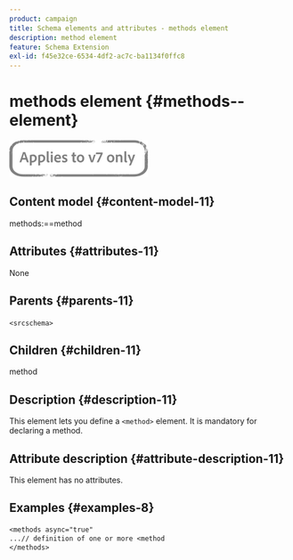 ```yaml
---
product: campaign
title: Schema elements and attributes - methods element
description: method element
feature: Schema Extension
exl-id: f45e32ce-6534-4df2-ac7c-ba1134f0ffc8
---
```

# methods element {#methods--element}

![](../../../assets/v7-only.svg)

## Content model {#content-model-11}

methods:==method

## Attributes {#attributes-11}

None

## Parents {#parents-11}

`<srcschema>`

## Children {#children-11}

method

## Description {#description-11}

This element lets you define a `<method>`  element. It is mandatory for declaring a method.

## Attribute description {#attribute-description-11}

This element has no attributes.

## Examples {#examples-8}

```
<methods async="true"
...// definition of one or more <method
</methods>
```
